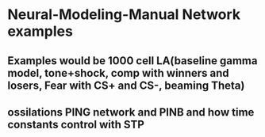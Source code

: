 # Neural-Modeling-Manual Network examples

## Examples would be 1000 cell LA(baseline gamma model, tone+shock, comp with winners and losers, Fear with CS+ and CS-, beaming Theta)

## ossilations PING network and PINB and how time constants control with STP
